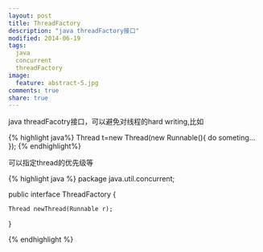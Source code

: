 ```yaml
--- 
layout: post
title: ThreadFactory
description: "java threadFactory接口"
modified: 2014-06-19
tags: 
  java
  concurrent
  threadFactory
image:
  feature: abstract-5.jpg
comments: true
share: true
---
```


java threadFacotry接口，可以避免对线程的hard writing,比如

{% highlight java%}
    Thread t=new Thread(new Runnable(){
            do someting...
        });
{% endhighlight%}

可以指定thread的优先级等

{% highlight java %}
package java.util.concurrent;

public interface ThreadFactory {

    Thread newThread(Runnable r);
}

{% endhighlight %}



